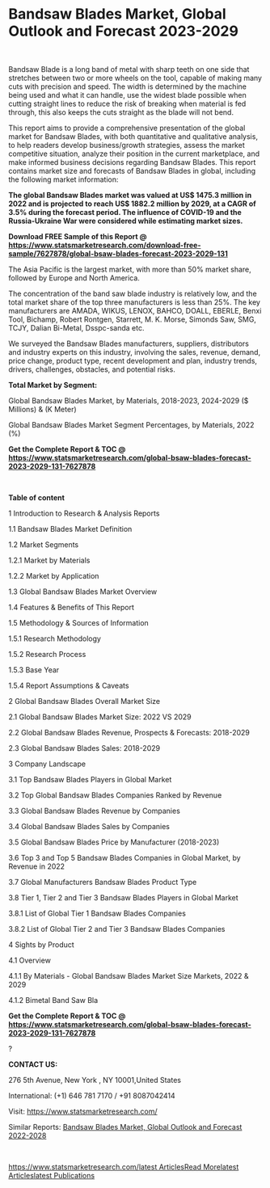 <h1>Bandsaw Blades Market, Global Outlook and Forecast 2023-2029</h1><br/><p>Bandsaw Blade is a long band of metal with sharp teeth on one side that stretches between two or more wheels on the tool, capable of making many cuts with precision and speed. The width is determined by the machine being used and what it can handle, use the widest blade possible when cutting straight lines to reduce the risk of breaking when material is fed through, this also keeps the cuts straight as the blade will not bend.</p>
 
 
 
 <p>This report aims to provide a comprehensive presentation of the global market for Bandsaw Blades, with both quantitative and qualitative analysis, to help readers develop business/growth strategies, assess the market competitive situation, analyze their position in the current marketplace, and make informed business decisions regarding Bandsaw Blades. This report contains market size and forecasts of Bandsaw Blades in global, including the following market information:</p>
 
 
 
 <p><strong>The global Bandsaw Blades market was valued at US$ 1475.3 million in 2022 and is projected to reach US$ 1882.2 million by 2029, at a <strong>CAGR</strong> of 3.5% during the forecast period. The influence of COVID-19 and the Russia-Ukraine War were considered while estimating market sizes.</strong></p>
 
 
 
 <p><strong>Download FREE Sample of this Report @ <a href="https://www.statsmarketresearch.com/download-free-sample/7627878/global-bsaw-blades-forecast-2023-2029-131">https://www.statsmarketresearch.com/download-free-sample/7627878/global-bsaw-blades-forecast-2023-2029-131</a></strong></p>
 
 
 
 <p>The Asia Pacific is the largest market, with more than 50% market share, followed by Europe and North America.</p>
 
 
 
 <p>The concentration of the band saw blade industry is relatively low, and the total market share of the top three manufacturers is less than 25%. The key manufacturers are AMADA, WIKUS, LENOX, BAHCO, DOALL, EBERLE, Benxi Tool, Bichamp, Robert Rontgen, Starrett, M. K. Morse, Simonds Saw, SMG, TCJY, Dalian Bi-Metal, Dsspc-sanda etc.</p>
 
 
 
 <p>We surveyed the Bandsaw Blades manufacturers, suppliers, distributors and industry experts on this industry, involving the sales, revenue, demand, price change, product type, recent development and plan, industry trends, drivers, challenges, obstacles, and potential risks.</p>
 
 
 
 <p><strong>Total Market by Segment:</strong></p>
 
 
 
 <p>Global Bandsaw Blades Market, by Materials, 2018-2023, 2024-2029 ($ Millions) & (K Meter)</p>
 
 
 
 <p>Global Bandsaw Blades Market Segment Percentages, by Materials, 2022 (%)</p>
 
 
 
 <div><b>Get the Complete Report & TOC @ <a href="https://www.statsmarketresearch.com/global-bsaw-blades-forecast-2023-2029-131-7627878">https://www.statsmarketresearch.com/global-bsaw-blades-forecast-2023-2029-131-7627878</a></b></div>
 
 
 
 <p><br />
 
 <b>Table of content</b></p>
 
 
 
 <p>1 Introduction to Research & Analysis Reports<br />
 
 1.1 Bandsaw Blades Market Definition<br />
 
 1.2 Market Segments<br />
 
 1.2.1 Market by Materials<br />
 
 1.2.2 Market by Application<br />
 
 1.3 Global Bandsaw Blades Market Overview<br />
 
 1.4 Features & Benefits of This Report<br />
 
 1.5 Methodology & Sources of Information<br />
 
 1.5.1 Research Methodology<br />
 
 1.5.2 Research Process<br />
 
 1.5.3 Base Year<br />
 
 1.5.4 Report Assumptions & Caveats<br />
 
 2 Global Bandsaw Blades Overall Market Size<br />
 
 2.1 Global Bandsaw Blades Market Size: 2022 VS 2029<br />
 
 2.2 Global Bandsaw Blades Revenue, Prospects & Forecasts: 2018-2029<br />
 
 2.3 Global Bandsaw Blades Sales: 2018-2029<br />
 
 3 Company Landscape<br />
 
 3.1 Top Bandsaw Blades Players in Global Market<br />
 
 3.2 Top Global Bandsaw Blades Companies Ranked by Revenue<br />
 
 3.3 Global Bandsaw Blades Revenue by Companies<br />
 
 3.4 Global Bandsaw Blades Sales by Companies<br />
 
 3.5 Global Bandsaw Blades Price by Manufacturer (2018-2023)<br />
 
 3.6 Top 3 and Top 5 Bandsaw Blades Companies in Global Market, by Revenue in 2022<br />
 
 3.7 Global Manufacturers Bandsaw Blades Product Type<br />
 
 3.8 Tier 1, Tier 2 and Tier 3 Bandsaw Blades Players in Global Market<br />
 
 3.8.1 List of Global Tier 1 Bandsaw Blades Companies<br />
 
 3.8.2 List of Global Tier 2 and Tier 3 Bandsaw Blades Companies<br />
 
 4 Sights by Product<br />
 
 4.1 Overview<br />
 
 4.1.1 By Materials - Global Bandsaw Blades Market Size Markets, 2022 & 2029<br />
 
 4.1.2 Bimetal Band Saw Bla</p>
 
 
 
 <div><b>Get the Complete Report & TOC @ <a href="https://www.statsmarketresearch.com/global-bsaw-blades-forecast-2023-2029-131-7627878">https://www.statsmarketresearch.com/global-bsaw-blades-forecast-2023-2029-131-7627878</a></b></div>
 
 
 
 <p>? </p>
 
 
 
 <p><b>CONTACT US:</b><br />
 
 276 5th Avenue, New York , NY 10001,United States<br />
 
 International: (+1) 646 781 7170 / +91 8087042414<br />
 
 Visit: <a href="https://www.statsmarketresearch.com/">https://www.statsmarketresearch.com/</a><br />
 
 Similar Reports: <a href="https://www.statsmarketresearch.com/global-bsaw-blades-forecast-2023-2029-131-7627878">Bandsaw Blades Market, Global Outlook and Forecast 2022-2028</a><br />
 
 <br />
 
 <a href="https://gyeongbokgung.com">https://www.statsmarketresearch.com/</a><a href="https://hallyeomaritime.com">latest Articles</a><a href="https://jingwansa.com">Read More</a><a href="https://nguoiviet.jp/">latest Articles</a><a href="https://www.intelmarketresearch.com/">latest Publications</a></p>